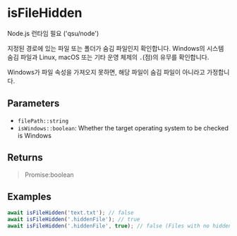 # isFileHidden <Badge type="tip" text="JavaScript" />

<span class="node-required">Node.js 런타임 필요 ('qsu/node')</span>

지정된 경로에 있는 파일 또는 폴더가 숨김 파일인지 확인합니다. Windows의 시스템 숨김 파일과 Linux, macOS 또는 기타 운영 체제의 `.`(점)의 유무를 확인합니다.

Windows가 파일 속성을 가져오지 못하면, 해당 파일이 숨김 파일이 아니라고 가정합니다.

## Parameters

- `filePath::string`
- `isWindows::boolean`: Whether the target operating system to be checked is Windows

## Returns

> Promise:boolean

## Examples

```javascript
await isFileHidden('text.txt'); // false
await isFileHidden('.hiddenFile'); // true
await isFileHidden('.hiddenFile', true); // false (Files with no hidden attribute applied in Windows)
```
